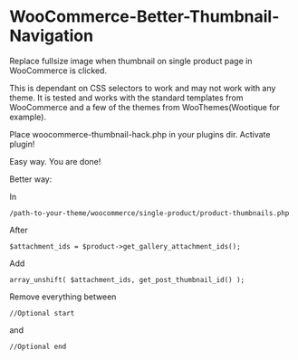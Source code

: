 WooCommerce-Better-Thumbnail-Navigation
==========================

Replace fullsize image when thumbnail on single product page in WooCommerce is clicked.

This is dependant on CSS selectors to work and may not work with any theme. It is tested and works with the standard templates from WooCommerce and a few of the themes from WooThemes(Wootique for example).

Place woocommerce-thumbnail-hack.php in your plugins dir. Activate plugin!

Easy way. You are done!

Better way:

In 

    /path-to-your-theme/woocommerce/single-product/product-thumbnails.php

After

    $attachment_ids = $product->get_gallery_attachment_ids();

Add

    array_unshift( $attachment_ids, get_post_thumbnail_id() );
    
Remove everything between

    //Optional start
    
and

    //Optional end
    
